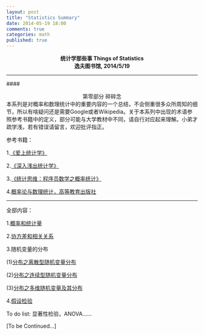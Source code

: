 ```yaml
---
layout: post
title: "Statistics Summary"
date: 2014-05-19 18:00
comments: true
categories: math
published: true
---
```


**<center>统计学那些事 Things of Statistics</center>**
**<center>逸夫图书馆, 2014/5/19</center>**

----------

####<center>第零部分 碎碎念</center>
本系列是对概率和数理统计中的重要内容的一个总结，不会侧重很多众所周知的细节，所以有啥疑问还是需要Google或者Wikipedia。关于本系列中出现的术语参照参考书籍中的定义，部分可能与大学教材中不同，请自行对应起来理解。小弟才疏学浅，若有错误请留言，欢迎批评指正。

参考书籍：

1.[《爱上统计学》](http://book.douban.com/subject/2985995/)

2.[《深入浅出统计学》](http://book.douban.com/subject/7056708/)

3.[《统计思维：程序员数学之概率统计》](http://book.douban.com/subject/24381562/)

4.[概率论与数理统计，高等教育出版社](http://book.douban.com/subject/3165271/)

----------

全部内容：

1.[概率和统计量](http://hujiaweibujidao.github.io/blog/2014/05/19/statistics-summary-1/)

2.[协方差和相关关系](http://hujiaweibujidao.github.io/blog/2014/05/19/statistics-summary-3/)

3.随机变量的分布

(1)[分布之离散型随机变量分布](http://hujiaweibujidao.github.io/blog/2014/05/19/statistics-summary-2/)

(2)[分布之连续型随机变量分布](http://hujiaweibujidao.github.io/blog/2014/05/19/statistics-summary-2-1/)

(3)[分布之多维随机变量及其分布](http://hujiaweibujidao.github.io/blog/2014/05/19/statistics-summary-2-2/)

4.[假设检验](http://hujiaweibujidao.github.io/blog/2014/05/19/statistics-summary-4/)

To do list: 显著性检验，ANOVA......

[To be Continued...]


